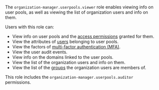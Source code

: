 The `organization-manager.userpools.viewer` role enables viewing info on user pools, as well as viewing the list of organization users and info on them.

Users with this role can:
* View info on user pools and the [access permissions](../../../iam/concepts/access-control/index.md) granted for them.
* View the attributes of [users](../../../overview/roles-and-resources.md#users) belonging to user pools.
* View the factors of [multi-factor authentication (MFA)](https://en.wikipedia.org/wiki/Multi-factor_authentication).
* View the user audit events.
* View info on the domains linked to the user pools.
* View the list of the organization users and info on them.
* View the list of the [groups](../../../organization/concepts/groups.md) the organization users are members of.

This role includes the `organization-manager.userpools.auditor` permissions.